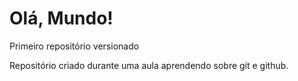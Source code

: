 # Olá, Mundo!
 Primeiro repositório versionado

 Repositório criado durante uma aula aprendendo sobre git e github.
